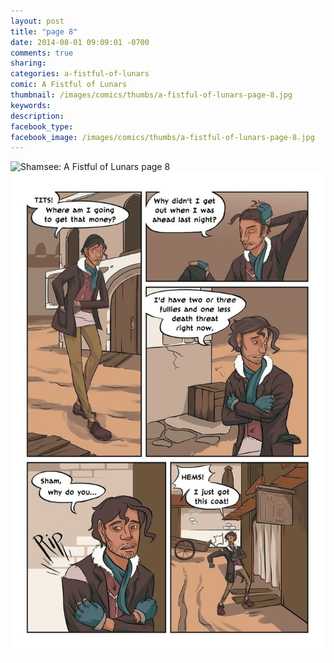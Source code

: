 ```yaml
---
layout: post
title: "page 8"
date: 2014-08-01 09:09:01 -0700
comments: true
sharing: 
categories: a-fistful-of-lunars
comic: A Fistful of Lunars
thumbnail: /images/comics/thumbs/a-fistful-of-lunars-page-8.jpg
keywords: 
description: 
facebook_type: 
facebook_image: /images/comics/thumbs/a-fistful-of-lunars-page-8.jpg
---
```

<img title ="Shamsee: A Fistful of Lunars page 8" alt="Shamsee: A Fistful of Lunars page 8" data-interchange="[/images/comics/a-fistful-of-lunars-page-8.jpg, (default)], [/images/comics/med/a-fistful-of-lunars-page-8.jpg, (med)], [/images/comics/small/a-fistful-of-lunars-page-8.jpg, (small)]">
<noscript><img title ="Shamsee: A Fistful of Lunars page 8" alt="Shamsee: A Fistful of Lunars page 8" src="/images/comics/a-fistful-of-lunars-page-8.jpg"></noscript>
